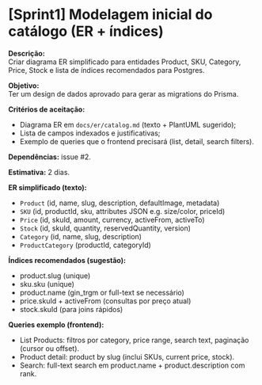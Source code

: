 # [Sprint1] Modelagem inicial do catálogo (ER + índices)

**Descrição:**  
Criar diagrama ER simplificado para entidades Product, SKU, Category, Price, Stock e lista de índices recomendados para Postgres.

**Objetivo:**  
Ter um design de dados aprovado para gerar as migrations do Prisma.

**Critérios de aceitação:**  
- Diagrama ER em `docs/er/catalog.md` (texto + PlantUML sugerido);  
- Lista de campos indexados e justificativas;  
- Exemplo de queries que o frontend precisará (list, detail, search filters).

**Dependências:** issue #2.

**Estimativa:** 2 dias.

**ER simplificado (texto):**  
- `Product` (id, name, slug, description, defaultImage, metadata)  
- `SKU` (id, productId, sku, attributes JSON e.g. size/color, priceId)  
- `Price` (id, skuId, amount, currency, activeFrom, activeTo)  
- `Stock` (id, skuId, quantity, reservedQuantity, version)  
- `Category` (id, name, slug, description)  
- `ProductCategory` (productId, categoryId)  

**Índices recomendados (sugestão):**  
- product.slug (unique)  
- sku.sku (unique)  
- product.name (gin_trgm or full-text se necessário)  
- price.skuId + activeFrom (consultas por preço atual)  
- stock.skuId (para joins rápidos)

**Queries exemplo (frontend):**  
- List Products: filtros por category, price range, search text, paginação (cursor ou offset).  
- Product detail: product by slug (inclui SKUs, current price, stock).  
- Search: full-text search em product.name + product.description com rank.  

